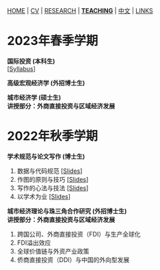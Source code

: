 [HOME](./index.md) | [CV](./assets/CV_FanghaoChen_220927.pdf) | [RESEARCH](./research.md) | [**TEACHING**](./teaching.md) | [中文](./chinesepage.md) | [LINKS](./links.md)

# 2023年春季学期

**国际投资 (本科生)** <br/> [[Syllabus](./assets/国际投资_课程大纲.pdf)] <br/>

**高级宏观经济学 (外招博士生)** <br/>

**城市经济学 (硕士生)** <br/>
**讲授部分：外商直接投资与区域经济发展**

# 2022年秋季学期

**学术规范与论文写作 (博士生)** <br/>
1. 数据与代码规范   [[Slides](./assets/Lec1_CodeData_220911.pdf)] <br/>
2. 作图的原则与技巧 [[Slides](./assets/Lec2_Figure_220911.pdf)] <br/>
3. 写作的心法与技法 [[Slides](./assets/Lec3_Writing_220921.pdf)]<br/>
4. 以学术为业       [[Slides](./assets/Lec4_Academic_220921.pdf)] <br/>

**城市经济理论与珠三角合作研究 (外招博士生)** <br/>
**讲授部分：外商直接投资与区域经济发展**
1. 跨国公司、外商直接投资（FDI）与生产全球化 <br/>
2. FDI溢出效应 <br/>
3. 全球价值链与外资产业政策 <br/>
4. 侨商直接投资（DDI）与中国的外向型发展 <br/>
